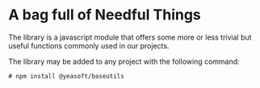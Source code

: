 A bag full of Needful Things
============================

The library is a javascript module that offers some more or less trivial but useful
functions commonly used in our projects.

The library may be added to any project with the following command:

````
# npm install @yeasoft/baseutils
````
